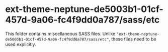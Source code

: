 # ext-theme-neptune-de5003b1-01cf-457d-9a06-fc4f9dd0a787/sass/etc

This folder contains miscellaneous SASS files. Unlike `"ext-theme-neptune-de5003b1-01cf-457d-9a06-fc4f9dd0a787/sass/etc"`, these files
need to be used explicitly.
